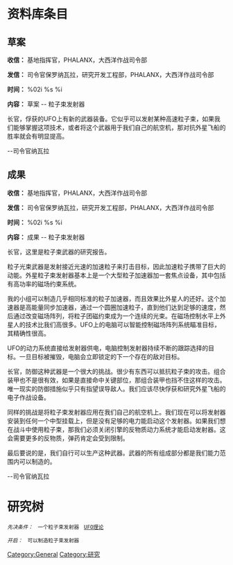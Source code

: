 # 资料库条目

## 草案

**收信：** 基地指挥官，PHALANX，大西洋作战司令部

**发信：** 司令官保罗纳瓦拉，研究开发工程部，PHALANX，大西洋作战司令部

**时间：** %02i %s %i

**内容：** 草案 -- 粒子束发射器

长官，俘获的UFO上有新的武器装备。它似乎可以发射某种高速粒子束，如果我们能够掌握这项技术，或者将这个武器用于我们自己的航空机，那对抗外星飞船的胜率就会有明显提高。

--司令官纳瓦拉

## 成果

**收信：** 基地指挥官，PHALANX，大西洋作战司令部

**发信：** 司令官保罗纳瓦拉，研究开发工程部，PHALANX，大西洋作战司令部

**时间：** %02i %s %i

**内容：** 成果 -- 粒子束发射器

长官，这里是粒子束武器的研究报告。

粒子光束武器是发射接近光速的加速粒子来打击目标，因此加速粒子携带了巨大的动能。外星粒子束发射器基本上是一个大型粒子加速器加一套焦点设备，其中包括有高功率的磁场约束系统。

我的小组可以制造几乎相同标准的粒子加速器，而且效果比外星人的还好。这个加速器是高能量同步加速器，通过一个圆圈加速粒子，直到他们达到足够的速度，然后通过改变磁场阵列，将粒子团磁约束成为一个连续的光束。在磁场控制水平上外星人的技术比我们高很多。UFO上的电脑可以智能控制磁场阵列系统瞄准目标，其精确性很高。

UFO的动力系统直接给发射器供电，电脑控制发射器持续不断的跟踪选择的目标。一旦目标被摧毁，电脑会立即锁定的下一个存在的敌对目标。

长官，防御这种武器是一个很大的挑战。很少有东西可以抵抗粒子束的攻击。组合装甲也不是很有效，如果是直接命中关键部位，那组合装甲也挡不住这样的攻击。唯一现实的防御措施似乎只有指望误导敌人。我们应该尽快俘获和研究外星飞船的电子作战设备。

同样的挑战是将粒子束发射器应用在我们自己的航空机上。我们现在可以将发射器安装到任何一个中型挂载上，但是没有足够的电力能启动这个发射器。如果我们想在战斗中使用粒子束，那我们必须关闭引擎的反物质动力系统才能启动发射器。这会需要更多的反物质，弹药肯定会受到限制。

最后要说的是，我们自行可以生产这种武器。武器的所有组成部分都是我们能力范围内可以制造的。

--司令官纳瓦拉

# 研究树

*`先决条件：`*
` 一个粒子束发射器`
` `[`UFO理论`](研究/UFO理论 "wikilink")

*`开启：`*
` 可以制造粒子束发射器`

[Category:General](Category:General "wikilink")
[Category:研究](Category:研究 "wikilink")